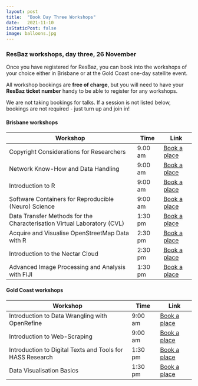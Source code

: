 ```yaml
---
layout: post
title:  "Book Day Three Workshops"
date:   2021-11-10
isStaticPost: false
image: balloons.jpg
---
```


### ResBaz workshops, day three, 26 November

Once you have registered for ResBaz, you can book into the workshops of your choice either in Brisbane or at the Gold Coast one-day satellite event.

All workshop bookings are **free of charge**, but you will need to have your **ResBaz ticket number** handy to be able to register for any workshops.

We are not taking bookings for talks. If a session is not listed below, bookings are not required - just turn up and join in!

#### Brisbane workshops
| Workshop | Time|  Link |
| --- | --- | --- | 
 | Copyright Considerations for Researchers	|  9.00 am	 &nbsp;| [Book a place](https://www.eventbrite.com.au/e/copyright-considerations-for-researchers-tickets-208346248237)|
 | Network Know-How and Data Handling	|  9:00 am &nbsp;	|  [Book a place](https://www.eventbrite.com.au/e/network-know-how-and-data-handling-tickets-198059149247)|
| Introduction to R	|  9:00 am &nbsp;	|  [Book a place](https://www.eventbrite.com.au/e/203441748747) |
| Software Containers for Reproducible (Neuro) Science	|  9:00 am &nbsp;	|  [Book a place](https://www.eventbrite.com.au/e/software-containers-for-reproducible-neuro-science-tickets-194847483067)|
 | Data Transfer Methods for the Characterisation Virtual Laboratory (CVL)	| 1:30 pm	 &nbsp;| [Book a place](https://www.eventbrite.com.au/e/data-transfer-methods-for-the-characterisation-virtual-laboratory-cvl-tickets-194848466007)|
 | Acquire and Visualise OpenStreetMap Data with R	|  2:30 pm	 &nbsp;|  [Book a place](https://www.eventbrite.com.au/e/acquire-and-visualise-openstreetmap-data-with-r-tickets-194850431887)|
 | Introduction to the Nectar Cloud	| 2:30 pm	|  [Book a place](https://www.eventbrite.com.au/e/introduction-to-the-nectar-cloud-tickets-194849830087)|
| Advanced Image Processing and Analysis with FIJI |  1:30 pm &nbsp;	|  [Book a place](https://www.eventbrite.com.au/e/advanced-image-processing-and-analysis-with-fiji-tickets-194848937417)|

#### Gold Coast workshops
| Workshop | Time|  Link |
| --- | --- | --- | 
| Introduction to Data Wrangling with OpenRefine| 	  9:00 am &nbsp;	| [Book a place](https://www.eventbrite.com.au/e/introduction-to-data-wrangling-with-openrefine-tickets-195543284227)|
| Introduction to Web-Scraping	| 9:00 am &nbsp;	|  [Book a place](https://www.eventbrite.com.au/e/introduction-to-web-scraping-tickets-195541067597)|
| Introduction to Digital Texts and Tools for HASS Research	|  1:30 pm	 &nbsp;|  [Book a place](https://www.eventbrite.com.au/e/introduction-to-digital-texts-and-tools-for-hass-research-tickets-195542521947)|
 | Data Visualisation Basics	| 1:30 pm	 &nbsp;|  [Book a place](https://www.eventbrite.com.au/e/data-visualisation-basics-tickets-195546273167)|
